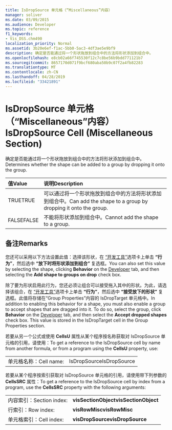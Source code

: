```yaml
---
title: IsDropSource 单元格（“Miscellaneous”内容）
manager: soliver
ms.date: 03/09/2015
ms.audience: Developer
ms.topic: reference
f1_keywords:
- Vis_DSS.chm490
localization_priority: Normal
ms.assetid: 3b20e6ef-f1ac-5bb0-5ac3-4df3ae5e9bf9
description: 确定是否能通过将一个形状拖放到组合中的方法将形状添加到组合中。
ms.openlocfilehash: e8cb02a66f745530f12c7c8be56b9bdd771121b7
ms.sourcegitcommit: 8657170d071f9bcf680aba50b9c07f2a4fb82283
ms.translationtype: MT
ms.contentlocale: zh-CN
ms.lasthandoff: 04/28/2019
ms.locfileid: "33421891"
---
```

# <a name="isdropsource-cell-miscellaneous-section"></a><span data-ttu-id="4ee79-103">IsDropSource 单元格（“Miscellaneous”内容）</span><span class="sxs-lookup"><span data-stu-id="4ee79-103">IsDropSource Cell (Miscellaneous Section)</span></span>

<span data-ttu-id="4ee79-104">确定是否能通过将一个形状拖放到组合中的方法将形状添加到组合中。</span><span class="sxs-lookup"><span data-stu-id="4ee79-104">Determines whether the shape can be added to a group by dropping it onto the group.</span></span>
  
|<span data-ttu-id="4ee79-105">**值**</span><span class="sxs-lookup"><span data-stu-id="4ee79-105">**Value**</span></span>|<span data-ttu-id="4ee79-106">**说明**</span><span class="sxs-lookup"><span data-stu-id="4ee79-106">**Description**</span></span>|
|:-----|:-----|
|<span data-ttu-id="4ee79-107">TRUE</span><span class="sxs-lookup"><span data-stu-id="4ee79-107">TRUE</span></span>  <br/> |<span data-ttu-id="4ee79-108">可以通过将一个形状拖放到组合中的方法将形状添加到组合中。</span><span class="sxs-lookup"><span data-stu-id="4ee79-108">Can add the shape to a group by dropping it onto the group.</span></span>  <br/> |
|<span data-ttu-id="4ee79-109">FALSE</span><span class="sxs-lookup"><span data-stu-id="4ee79-109">FALSE</span></span>  <br/> |<span data-ttu-id="4ee79-110">不能将形状添加到组合中。</span><span class="sxs-lookup"><span data-stu-id="4ee79-110">Cannot add the shape to a group.</span></span>  <br/> |
   
## <a name="remarks"></a><span data-ttu-id="4ee79-111">备注</span><span class="sxs-lookup"><span data-stu-id="4ee79-111">Remarks</span></span>

<span data-ttu-id="4ee79-112">您还可以采用以下方法设置此值：选择该形状，在 [“开发工具”](run-in-developer-mode-display-the-developer-tab.md)选项卡上单击 **“行为”**，然后选中 **“放下时将形状添加到组合”** 复选框。</span><span class="sxs-lookup"><span data-stu-id="4ee79-112">You can also set this value by selecting the shape, clicking **Behavior** on the [Developer](run-in-developer-mode-display-the-developer-tab.md) tab, and then selecting the **Add shape to groups on drop** check box.</span></span> 
  
<span data-ttu-id="4ee79-p101">除了要为形状启用此行为，您还必须让组合可以接受拖入其中的形状。为此，请选择该组合，在 [“开发工具”](run-in-developer-mode-display-the-developer-tab.md)选项卡上单击 **“行为”**，然后选中 **“接受放下的形状”** 复选框。此值将存储在“Group Properties”内容的 IsDropTarget 单元格中。</span><span class="sxs-lookup"><span data-stu-id="4ee79-p101">In addition to enabling this behavior for a shape, you must also enable a group to accept shapes that are dragged into it. To do so, select the group, click **Behavior** on the [Developer](run-in-developer-mode-display-the-developer-tab.md) tab, and then select the **Accept dropped shapes** check box. This value is stored in the IsDropTarget cell in the Group Properties section.</span></span> 
  
<span data-ttu-id="4ee79-116">若要从另一个公式或使用 **CellsU** 属性从某个程序按名称获取对 IsDropSource 单元格的引用，请使用：</span><span class="sxs-lookup"><span data-stu-id="4ee79-116">To get a reference to the IsDropSource cell by name from another formula, or from a program using the **CellsU** property, use:</span></span> 
  
|||
|:-----|:-----|
|<span data-ttu-id="4ee79-117">单元格名称：</span><span class="sxs-lookup"><span data-stu-id="4ee79-117">Cell name:</span></span>  <br/> |<span data-ttu-id="4ee79-118">IsDropSource</span><span class="sxs-lookup"><span data-stu-id="4ee79-118">IsDropSource</span></span>  <br/> |
   
<span data-ttu-id="4ee79-119">若要从某个程序按索引获取对 IsDropSource 单元格的引用，请使用带下列参数的 **CellsSRC** 属性：</span><span class="sxs-lookup"><span data-stu-id="4ee79-119">To get a reference to the IsDropSource cell by index from a program, use the **CellsSRC** property with the following arguments:</span></span> 
  
|||
|:-----|:-----|
|<span data-ttu-id="4ee79-120">内容索引：</span><span class="sxs-lookup"><span data-stu-id="4ee79-120">Section index:</span></span>  <br/> |<span data-ttu-id="4ee79-121">**visSectionObject**</span><span class="sxs-lookup"><span data-stu-id="4ee79-121">**visSectionObject**</span></span> <br/> |
|<span data-ttu-id="4ee79-122">行索引：</span><span class="sxs-lookup"><span data-stu-id="4ee79-122">Row index:</span></span>  <br/> |<span data-ttu-id="4ee79-123">**visRowMisc**</span><span class="sxs-lookup"><span data-stu-id="4ee79-123">**visRowMisc**</span></span> <br/> |
|<span data-ttu-id="4ee79-124">单元格索引：</span><span class="sxs-lookup"><span data-stu-id="4ee79-124">Cell index:</span></span>  <br/> |<span data-ttu-id="4ee79-125">**visDropSource**</span><span class="sxs-lookup"><span data-stu-id="4ee79-125">**visDropSource**</span></span> <br/> |
   

